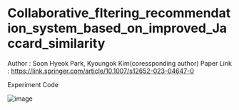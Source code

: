 # Collaborative_fltering_recommendation_system_based_on_improved_Jaccard_similarity
Author : Soon Hyeok Park, Kyoungok Kim(coressponding author)
Paper Link : https://link.springer.com/article/10.1007/s12652-023-04647-0

Experiment Code

![image](https://github.com/soonhp/Collaborative_fltering_recommendation_system_based_on_improved_Jaccard_similarity/assets/73877159/a21ce9c5-f95c-42db-9071-b74885825167)
